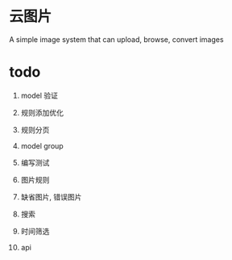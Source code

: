 云图片
===================

A simple image system that can upload, browse, convert images

todo
===================
1. model 验证
2. 规则添加优化
3. 规则分页
4. model group

5. 编写测试

6. 图片规则

7. 缺省图片, 错误图片

8. 搜索

9. 时间筛选

10. api
